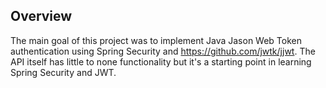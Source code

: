 ## Overview
The main goal of this project was to implement Java Jason Web Token authentication using Spring Security and https://github.com/jwtk/jjwt.
The API itself has little to none functionality but it's a starting point in learning Spring Security and JWT. 
